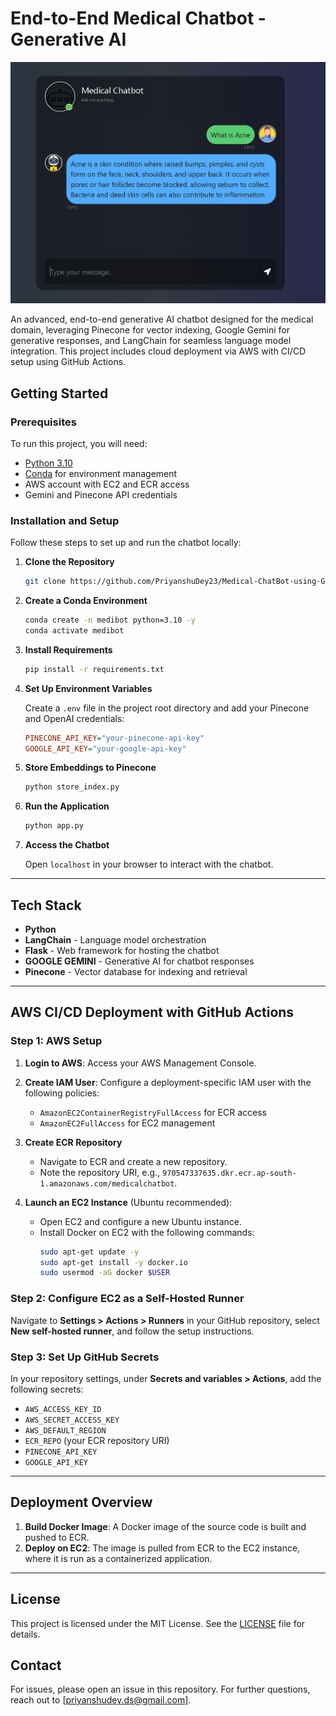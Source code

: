 # End-to-End Medical Chatbot - Generative AI

![](output.png)

An advanced, end-to-end generative AI chatbot designed for the medical domain, leveraging Pinecone for vector indexing, Google Gemini for generative responses, and LangChain for seamless language model integration. This project includes cloud deployment via AWS with CI/CD setup using GitHub Actions.

## Getting Started

### Prerequisites

To run this project, you will need:

- [Python 3.10](https://www.python.org/)
- [Conda](https://docs.conda.io/projects/conda/en/latest/user-guide/install/index.html) for environment management
- AWS account with EC2 and ECR access
- Gemini and Pinecone API credentials

### Installation and Setup

Follow these steps to set up and run the chatbot locally:

1. **Clone the Repository**
   ```bash
   git clone https://github.com/PriyanshuDey23/Medical-ChatBot-using-GenAi.git
   
   ```

2. **Create a Conda Environment**
   ```bash
   conda create -n medibot python=3.10 -y
   conda activate medibot
   ```

3. **Install Requirements**
   ```bash
   pip install -r requirements.txt
   ```

4. **Set Up Environment Variables**
   
   Create a `.env` file in the project root directory and add your Pinecone and OpenAI credentials:
   ```ini
   PINECONE_API_KEY="your-pinecone-api-key"
   GOOGLE_API_KEY="your-google-api-key"
   ```

5. **Store Embeddings to Pinecone**
   ```bash
   python store_index.py
   ```

6. **Run the Application**
   ```bash
   python app.py
   ```

7. **Access the Chatbot**
   
   Open `localhost` in your browser to interact with the chatbot.

---

## Tech Stack

- **Python**
- **LangChain** - Language model orchestration
- **Flask** - Web framework for hosting the chatbot
- **GOOGLE GEMINI** - Generative AI for chatbot responses
- **Pinecone** - Vector database for indexing and retrieval

---

## AWS CI/CD Deployment with GitHub Actions

### Step 1: AWS Setup

1. **Login to AWS**: Access your AWS Management Console.
2. **Create IAM User**: Configure a deployment-specific IAM user with the following policies:
   - `AmazonEC2ContainerRegistryFullAccess` for ECR access
   - `AmazonEC2FullAccess` for EC2 management

3. **Create ECR Repository**
   - Navigate to ECR and create a new repository.
   - Note the repository URI, e.g., `970547337635.dkr.ecr.ap-south-1.amazonaws.com/medicalchatbot`.

4. **Launch an EC2 Instance** (Ubuntu recommended):
   - Open EC2 and configure a new Ubuntu instance.
   - Install Docker on EC2 with the following commands:
     ```bash
     sudo apt-get update -y
     sudo apt-get install -y docker.io
     sudo usermod -aG docker $USER
     ```

### Step 2: Configure EC2 as a Self-Hosted Runner

Navigate to **Settings > Actions > Runners** in your GitHub repository, select **New self-hosted runner**, and follow the setup instructions.

### Step 3: Set Up GitHub Secrets

In your repository settings, under **Secrets and variables > Actions**, add the following secrets:

- `AWS_ACCESS_KEY_ID`
- `AWS_SECRET_ACCESS_KEY`
- `AWS_DEFAULT_REGION`
- `ECR_REPO` (your ECR repository URI)
- `PINECONE_API_KEY`
- `GOOGLE_API_KEY`

---

## Deployment Overview

1. **Build Docker Image**: A Docker image of the source code is built and pushed to ECR.
2. **Deploy on EC2**: The image is pulled from ECR to the EC2 instance, where it is run as a containerized application.

---

## License

This project is licensed under the MIT License. See the [LICENSE](LICENSE) file for details.

## Contact

For issues, please open an issue in this repository. For further questions, reach out to [priyanshudey.ds@gmail.com].
